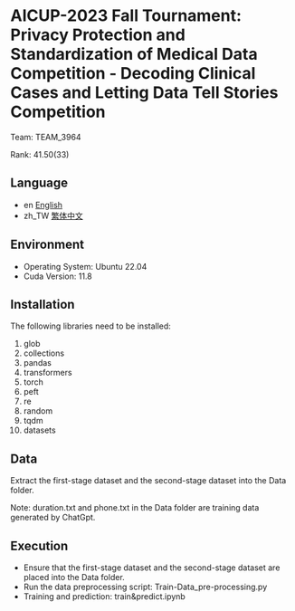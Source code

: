 # AICUP-2023 Fall Tournament: Privacy Protection and Standardization of Medical Data Competition - Decoding Clinical Cases and Letting Data Tell Stories Competition
Team: TEAM_3964

Rank: 41.50(33)

## Language
* en [English](README.md)
* zh_TW [繁体中文](readme/README.zh_TW.md)

## Environment
* Operating System: Ubuntu 22.04
* Cuda Version: 11.8

## Installation
The following libraries need to be installed:
1.	glob
2.	collections
3.	pandas
4.	transformers
5.	torch
6.	peft
7.	re
8.	random
9.	tqdm
10.	datasets

## Data
Extract the first-stage dataset and the second-stage dataset into the Data folder.

Note: duration.txt and phone.txt in the Data folder are training data generated by ChatGpt.

## Execution
* Ensure that the first-stage dataset and the second-stage dataset are placed into the Data folder.
* Run the data preprocessing script: Train-Data_pre-processing.py
* Training and prediction: train&predict.ipynb
